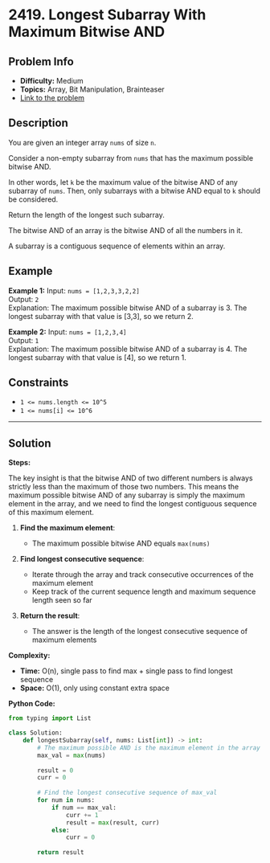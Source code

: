 # 2419. Longest Subarray With Maximum Bitwise AND

## Problem Info

- **Difficulty:** Medium
- **Topics:** Array, Bit Manipulation, Brainteaser
- [Link to the problem](https://leetcode.com/problems/longest-subarray-with-maximum-bitwise-and/)

## Description

You are given an integer array `nums` of size `n`.

Consider a non-empty subarray from `nums` that has the maximum possible bitwise AND.

In other words, let `k` be the maximum value of the bitwise AND of any subarray of `nums`. Then, only subarrays with a bitwise AND equal to `k` should be considered.

Return the length of the longest such subarray.

The bitwise AND of an array is the bitwise AND of all the numbers in it.

A subarray is a contiguous sequence of elements within an array.

## Example

**Example 1:**
Input: `nums = [1,2,3,3,2,2]`  
Output: `2`  
Explanation: The maximum possible bitwise AND of a subarray is 3. The longest subarray with that value is [3,3], so we return 2.

**Example 2:**
Input: `nums = [1,2,3,4]`  
Output: `1`  
Explanation: The maximum possible bitwise AND of a subarray is 4. The longest subarray with that value is [4], so we return 1.

## Constraints

- `1 <= nums.length <= 10^5`
- `1 <= nums[i] <= 10^6`

---

## Solution

**Steps:**

The key insight is that the bitwise AND of two different numbers is always strictly less than the maximum of those two numbers. This means the maximum possible bitwise AND of any subarray is simply the maximum element in the array, and we need to find the longest contiguous sequence of this maximum element.

1. **Find the maximum element**: 
   - The maximum possible bitwise AND equals `max(nums)`

2. **Find longest consecutive sequence**:
   - Iterate through the array and track consecutive occurrences of the maximum element
   - Keep track of the current sequence length and maximum sequence length seen so far

3. **Return the result**:
   - The answer is the length of the longest consecutive sequence of maximum elements


**Complexity:**  

- **Time:** O(n), single pass to find max + single pass to find longest sequence
- **Space:** O(1), only using constant extra space

**Python Code:**

```python
from typing import List

class Solution:
    def longestSubarray(self, nums: List[int]) -> int:
        # The maximum possible AND is the maximum element in the array
        max_val = max(nums)
        
        result = 0
        curr = 0
        
        # Find the longest consecutive sequence of max_val
        for num in nums:
            if num == max_val:
                curr += 1
                result = max(result, curr)
            else:
                curr = 0
        
        return result
```